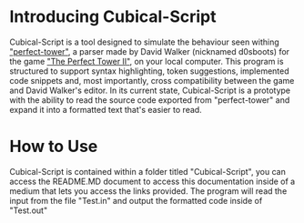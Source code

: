 # Introducing Cubical-Script
  Cubical-Script is a tool designed to simulate the behaviour seen withing ["perfect-tower"](https://github.com/d0sboots/PerfectTower?tab=readme-ov-file#improved-code-editor), a parser made by David Walker (nicknamed d0sboots) for the game ["The Perfect Tower II"](https://www.perfecttower2.com/), on your local computer.
  This program is structured to support syntax highlighting, token suggestions, implemented code snippets and, most importantly, cross compatibility between the game and David Walker's editor.
  In its current state, Cubical-Script is a prototype with the ability to read the source code exported from "perfect-tower" and expand it into a formatted text that's easier to read.

# How to Use
  Cubical-Script is contained within a folder titled "Cubical-Script", you can access the README.MD document to access this documentation inside of a medium that lets you access the links provided.
  The program will read the input from the file "Test.in" and output the formatted code inside of "Test.out"

